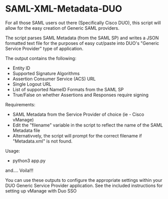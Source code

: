 # SAML-XML-Metadata-DUO

For all those SAML users out there (Specifically Cisco DUO), this script will allow for the easy creation of Generic SAML providers.

The script parses SAML Metadata (from the SAML SP) and writes a JSON formatted text file for the purposes of easy cut/paste into DUO's "Generic Service Provider" type of application.

The output contains the following:
- Entity ID
- Supported Signature Algorithms
- Assertion Consumer Service (ACS) URL
- Single Logout URL
- List of supported NameID Formats from the SAML SP
- True/False on whether Assertions and Responses require signing

Requirements:
- SAML Metadata from the Service Provider of choice (ie - Cisco vManage)
- Edit the "filename" variable in the script to reflect the name of the SAML Metadata file
- Alternativvely, the script will prompt for the correct filename if "Metadata.xml" is not found.

Usage:
- python3 app.py

and.... Voila!!!

You can use these outputs to configure the appropriate settings within your DUO Generic Service Provider application.  See the included instructions for setting up vManage with Duo SSO
